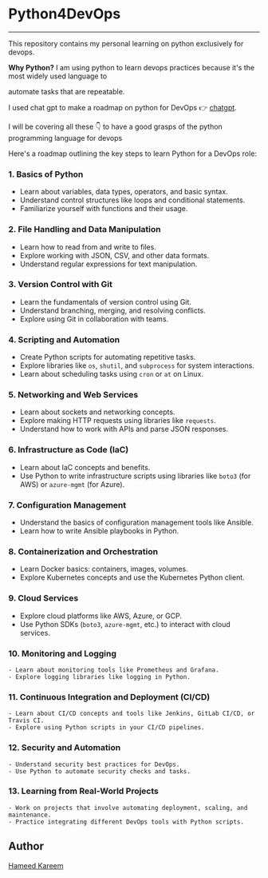 # Python4DevOps
---

This repository contains my personal learning on python exclusively for devops. 

**Why Python?** 
I am using python to learn devops practices because it's the most widely used   language to 

automate tasks that are repeatable.

I used chat gpt to make a roadmap on python for DevOps 👉 [chatgpt](https://www.chat.openai.com). 

I will be covering all these 👇 to have a good grasps of the python programming language for devops 

 Here's a roadmap outlining the key steps to learn Python for a DevOps role:

### 1. Basics of Python
   - Learn about variables, data types, operators, and basic syntax.
   - Understand control structures like loops and conditional statements.
   - Familiarize yourself with functions and their usage.

### 2. File Handling and Data Manipulation
   - Learn how to read from and write to files.
   - Explore working with JSON, CSV, and other data formats.
   - Understand regular expressions for text manipulation.

### 3. Version Control with Git
   - Learn the fundamentals of version control using Git.
   - Understand branching, merging, and resolving conflicts.
   - Explore using Git in collaboration with teams.

### 4. Scripting and Automation
   - Create Python scripts for automating repetitive tasks.
   - Explore libraries like `os`, `shutil`, and `subprocess` for system interactions.
   - Learn about scheduling tasks using `cron` or `at` on Linux.

### 5. Networking and Web Services
   - Learn about sockets and networking concepts.
   - Explore making HTTP requests using libraries like `requests`.
   - Understand how to work with APIs and parse JSON responses.

### 6. Infrastructure as Code (IaC)
   - Learn about IaC concepts and benefits.
   - Use Python to write infrastructure scripts using libraries like `boto3` (for AWS) or `azure-mgmt` (for Azure).

### 7. Configuration Management
   - Understand the basics of configuration management tools like Ansible.
   - Learn how to write Ansible playbooks in Python.

### 8. Containerization and Orchestration
   - Learn Docker basics: containers, images, volumes.
   - Explore Kubernetes concepts and use the Kubernetes Python client.

### 9. Cloud Services
   - Explore cloud platforms like AWS, Azure, or GCP.
   - Use Python SDKs (`boto3`, `azure-mgmt`, etc.) to interact with cloud services.

### 10. Monitoring and Logging
    - Learn about monitoring tools like Prometheus and Grafana.
    - Explore logging libraries like logging in Python.

### 11. Continuous Integration and Deployment (CI/CD)
    - Learn about CI/CD concepts and tools like Jenkins, GitLab CI/CD, or Travis CI.
    - Explore using Python scripts in your CI/CD pipelines.

### 12. Security and Automation
    - Understand security best practices for DevOps.
    - Use Python to automate security checks and tasks.

### 13. Learning from Real-World Projects
    - Work on projects that involve automating deployment, scaling, and maintenance.
    - Practice integrating different DevOps tools with Python scripts.


## Author 
[Hameed Kareem](https://github.com/maxton4life)